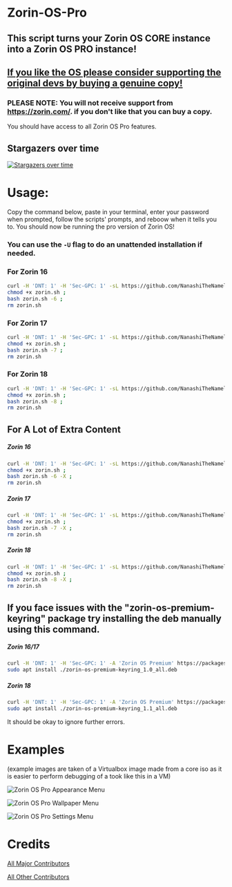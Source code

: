 # Zorin-OS-Pro

## This script turns your Zorin OS CORE instance into a Zorin OS PRO instance!

## [If you like the OS please consider supporting the original devs by buying a genuine copy!](<https://zorin.com/os/why-pay/>)

### PLEASE NOTE: You will not receive support from <https://zorin.com/>. if you don't like that you can buy a copy.

You should have access to all Zorin OS Pro features.

## Stargazers over time

[![Stargazers over time](<https://starchart.cc/NanashiTheNameless/Zorin-OS-Pro.svg?variant=adaptive>)](<https://starchart.cc/NanashiTheNameless/Zorin-OS-Pro>)

# Usage:

Copy the command below, paste in your terminal, enter your password when prompted, follow the scripts' prompts, and reboow when it tells you to. You should now be running the pro version of Zorin OS!

### You can use the `-U` flag to do an unattended installation if needed.

### For Zorin 16

```sh
curl -H 'DNT: 1' -H 'Sec-GPC: 1' -sL https://github.com/NanashiTheNameless/Zorin-OS-Pro/raw/refs/heads/main/zorin.sh -o zorin.sh ; 
chmod +x zorin.sh ; 
bash zorin.sh -6 ; 
rm zorin.sh
```

### For Zorin 17

```sh
curl -H 'DNT: 1' -H 'Sec-GPC: 1' -sL https://github.com/NanashiTheNameless/Zorin-OS-Pro/raw/refs/heads/main/zorin.sh -o zorin.sh ; 
chmod +x zorin.sh ; 
bash zorin.sh -7 ; 
rm zorin.sh
```

### For Zorin 18

```sh
curl -H 'DNT: 1' -H 'Sec-GPC: 1' -sL https://github.com/NanashiTheNameless/Zorin-OS-Pro/raw/refs/heads/main/zorin.sh -o zorin.sh ; 
chmod +x zorin.sh ; 
bash zorin.sh -8 ; 
rm zorin.sh
```

## For A Lot of Extra Content

##### Zorin 16

```sh
curl -H 'DNT: 1' -H 'Sec-GPC: 1' -sL https://github.com/NanashiTheNameless/Zorin-OS-Pro/raw/refs/heads/main/zorin.sh -o zorin.sh ; 
chmod +x zorin.sh ; 
bash zorin.sh -6 -X ; 
rm zorin.sh
```

##### Zorin 17

```sh
curl -H 'DNT: 1' -H 'Sec-GPC: 1' -sL https://github.com/NanashiTheNameless/Zorin-OS-Pro/raw/refs/heads/main/zorin.sh -o zorin.sh ; 
chmod +x zorin.sh ; 
bash zorin.sh -7 -X ; 
rm zorin.sh
```

##### Zorin 18

```sh
curl -H 'DNT: 1' -H 'Sec-GPC: 1' -sL https://github.com/NanashiTheNameless/Zorin-OS-Pro/raw/refs/heads/main/zorin.sh -o zorin.sh ; 
chmod +x zorin.sh ; 
bash zorin.sh -8 -X ; 
rm zorin.sh
```

## If you face issues with the "zorin-os-premium-keyring" package try installing the deb manually using this command.

##### Zorin 16/17

```sh
curl -H 'DNT: 1' -H 'Sec-GPC: 1' -A 'Zorin OS Premium' https://packages.zorinos.com/premium/pool/main/z/zorin-os-premium-keyring/zorin-os-premium-keyring_1.0_all.deb --output zorin-os-premium-keyring_1.0_all.deb
sudo apt install ./zorin-os-premium-keyring_1.0_all.deb
```

##### Zorin 18

```sh
curl -H 'DNT: 1' -H 'Sec-GPC: 1' -A 'Zorin OS Premium' https://packages.zorinos.com/premium/pool/main/z/zorin-os-premium-keyring/zorin-os-premium-keyring_1.1_all.deb --output zorin-os-premium-keyring_1.1_all.deb
sudo apt install ./zorin-os-premium-keyring_1.1_all.deb
```

It should be okay to ignore further errors.

# Examples

(example images are taken of a Virtualbox image made from a core iso as it is easier to perform debugging of a took like this in a VM)

![Zorin OS Pro Appearance Menu](<https://github.com/user-attachments/assets/22945121-0e8c-44d4-ae81-dae49b62b662>)

![Zorin OS Pro Wallpaper Menu](<https://github.com/user-attachments/assets/18c1b89e-edf0-4c3b-bc8f-6784dff9f72e>)

![Zorin OS Pro Settings Menu](<https://github.com/user-attachments/assets/ab4e185f-9480-4a05-9fac-94d79f08dd82>)

# Credits

[All Major Contributors](<https://github.com/NanashiTheNameless/Zorin-OS-Pro/blob/main/CONTRIBUTORS.md>)

[All Other Contributors](<https://github.com/NanashiTheNameless/Zorin-OS-Pro/graphs/contributors>)
